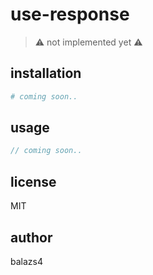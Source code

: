 # use-response

> :warning: not implemented yet :warning:

## installation

```bash
# coming soon..
```

## usage

```js
// coming soon..
```

## license

MIT

## author

balazs4
